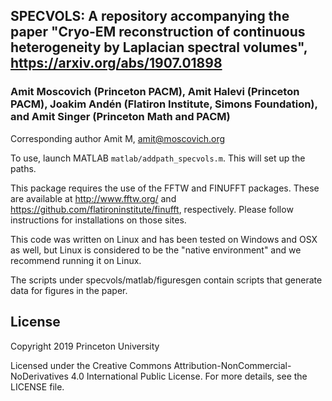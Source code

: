 ## SPECVOLS: A repository accompanying the paper "Cryo-EM reconstruction of continuous heterogeneity by Laplacian spectral volumes", https://arxiv.org/abs/1907.01898

### Amit Moscovich (Princeton PACM), Amit Halevi (Princeton PACM), Joakim Andén (Flatiron Institute, Simons Foundation), and Amit Singer (Princeton Math and PACM)

Corresponding author Amit M, amit@moscovich.org

To use, launch MATLAB `matlab/addpath_specvols.m`. This will set up the
paths.

This package requires the use of the FFTW and FINUFFT packages. These are
available at http://www.fftw.org/ and 
https://github.com/flatironinstitute/finufft, respectively.  Please follow
instructions for installations on those sites.

This code was written on Linux and has been tested on Windows and OSX as
well, but Linux is considered to be the "native environment" and we
recommend running it on Linux.

The scripts under specvols/matlab/figuresgen contain scripts that generate
data for figures in the paper.

## License

Copyright 2019 Princeton University

Licensed under the Creative Commons Attribution-NonCommercial-NoDerivatives 4.0
International Public License. For more details, see the LICENSE file.
